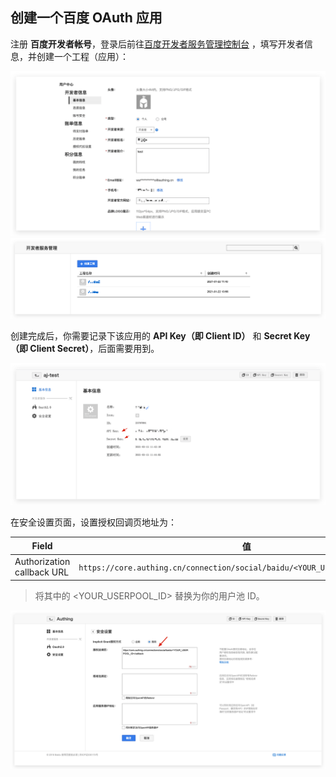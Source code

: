 <IntegrationDetailCard title="在百度开放平台创建一个网站应用">

## 创建一个百度 OAuth 应用

注册 **百度开发者帐号**，登录后前往[百度开发者服务管理控制台](http://developer.baidu.com/console#app/project) ，填写开发者信息，并创建一个工程（应用）：

![](./images/baidu-step1.png)
![](./images/baidu-1.png)

创建完成后，你需要记录下该应用的 **API Key（即 Client ID）** 和 **Secret Key（即 Client Secret）**，后面需要用到。

![](./images/baidu-user.png)

在安全设置页面，设置授权回调页地址为：

| Field                      |                                      值                                       |
| -------------------------- | :---------------------------------------------------------------------------: |
| Authorization callback URL | `https://core.authing.cn/connection/social/baidu/<YOUR_USERPOOL_ID>/callback` |

> 将其中的 <YOUR_USERPOOL_ID> 替换为你的用户池 ID。

![](./images/baidu-redirect-url.png)

</IntegrationDetailCard>
